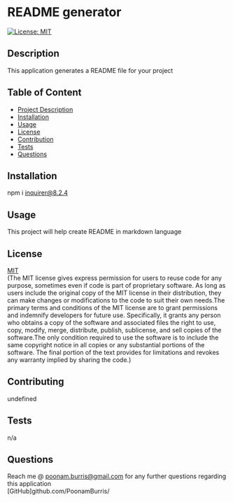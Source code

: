 # README generator

  [![License: MIT](https://img.shields.io/badge/License-MIT-yellow.svg)](https://opensource.org/licenses/MIT)

  ## Description
  This application generates a README file for your project
  
  ## Table of Content
  - [Project Description](#Description)
  - [Installation](#Installation)
  - [Usage](#Usage)
  - [License](#License)
  - [Contribution](#Contribution)
  - [Tests](#Tests)
  - [Questions](#Questions)
  
  
  ## Installation
   npm i inquirer@8.2.4
  
  ## Usage
  This project will help create README in markdown language
  
  ## License
   [MIT](https://opensource.org/license/mit/)
   <br>
   (The MIT license gives express permission for users to reuse code for any purpose, sometimes even if code is part of proprietary software. As long as users include the original copy of the MIT license in their distribution, they can make changes or modifications to the code to suit their own needs.The primary terms and conditions of the MIT license are to grant permissions and indemnify developers for future use. Specifically, it grants any person who obtains a copy of the software and associated files the right to use, copy, modify, merge, distribute, publish, sublicense, and sell copies of the software.The only condition required to use the software is to include the same copyright notice in all copies or any substantial portions of the software. The final portion of the text provides for limitations and revokes any warranty implied by sharing the code.)
  
  ## Contributing
  undefined
  
  ## Tests
  n/a
  
  ## Questions
  Reach me @ poonam.burris@gmail.com for any further questions regarding this application
    <br>
  [GitHub]github.com/PoonamBurris/
  
